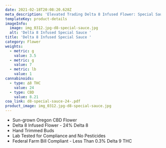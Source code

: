 ```yaml
---
date: 2021-02-18T20:08:20.628Z
meta_description: 'Elevated Trading Delta 8 Infused Flower: Special Sauce'
templateKey: product-details
imageInfo:
  image: img_0312.jpg-d8-special-sauce.jpg
  alt: 'Delta 8 Infused Special Sauce '
title: 'Delta 8 Infused Special Sauce '
category: Flower
weights:
  - metric: g
    value: 3.5
  - metric: g
    value: 7
  - metric: lb
    value: 1
cannabinoids:
  - type: ∆8 THC
    value: 24
  - type: CBD
    value: 8.21
coa_link: d8-special-sauce-24-.pdf
product_image: img_0312.jpg-d8-special-sauce.jpg
---
```


- Sun-grown Oregon CBD Flower
- Delta 8 Infused Flower - 24% Delta 8
- Hand Trimmed Buds
- Lab Tested for Compliance and No Pesticides
- Federal Farm Bill Compliant - Less Than 0.3% Delta 9 THC
